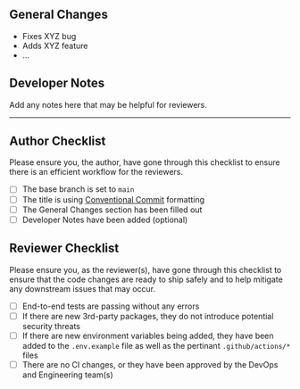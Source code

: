 ## General Changes

- Fixes XYZ bug
- Adds XYZ feature
- …

## Developer Notes

Add any notes here that may be helpful for reviewers.

---

## Author Checklist

Please ensure you, the author, have gone through this checklist to ensure there is an efficient workflow for the reviewers.

- [ ]  The base branch is set to `main`
- [ ]  The title is using [Conventional Commit](https://www.conventionalcommits.org/en/v1.0.0/) formatting
- [ ]  The General Changes section has been filled out
- [ ]  Developer Notes have been added (optional)

## Reviewer Checklist

Please ensure you, as the reviewer(s), have gone through this checklist to ensure that the code changes are ready to ship safely and to help mitigate any downstream issues that may occur.

- [ ]  End-to-end tests are passing without any errors
- [ ]  If there are new 3rd-party packages, they do not introduce potential security threats
- [ ]  If there are new environment variables being added, they have been added to the `.env.example` file as well as the pertinant `.github/actions/*` files
- [ ]  There are no CI changes, or they have been approved by the DevOps and Engineering team(s)
